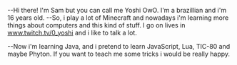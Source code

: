 --Hi there! I'm Sam but you can call me Yoshi OwO. I'm a brazillian and i'm 16 years old.
--So, i play a lot of Minecraft and nowadays i'm learning more things about computers and this kind of stuff. I go on lives in www.twitch.tv/0_yoshi and i like to talk a lot.

--Now i'm learning Java, and i pretend to learn JavaScript, Lua, TIC-80 and maybe Phyton. If you want to teach me some tricks i would be really happy.
